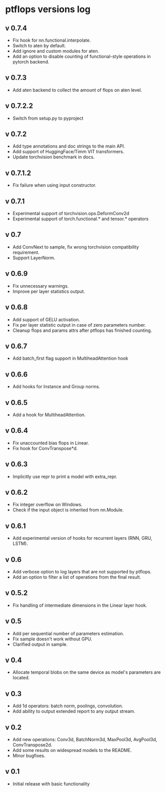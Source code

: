 # ptflops versions log

## v 0.7.4
- Fix hook for nn.functional.interpolate.
- Switch to aten by default.
- Add ignore and custom modules for aten.
- Add an option to disable counting of functional-style operations in pytorch backend.

## v 0.7.3
- Add aten backend to collect the amount of flops on aten level.

## v 0.7.2.2
- Switch from setup.py to pyproject

## v 0.7.2
- Add type annotations and doc strings to the main API.
- Add support of HuggingFace/Timm VIT transformers.
- Update torchvision benchmark in docs.

## v 0.7.1.2
- Fix failure when using input constructor.

## v 0.7.1
- Experimental support of torchvision.ops.DeformConv2d
- Experimental support of torch.functional.* and tensor.* operators

## v 0.7
- Add ConvNext to sample, fix wrong torchvision compatibility requirement.
- Support LayerNorm.

## v 0.6.9
- Fix unnecessary warnings.
- Improve per layer statistics output.

## v 0.6.8
- Add support of GELU activation.
- Fix per layer statistic output in case of zero parameters number.
- Cleanup flops and params attrs after ptflops has finished counting.

## v 0.6.7
- Add batch_first flag support in MultiheadAttention hook

## v 0.6.6
- Add hooks for Instance and Group norms.

## v 0.6.5
- Add a hook for MultiheadAttention.

## v 0.6.4
- Fix unaccounted bias flops in Linear.
- Fix hook for ConvTranspose*d.

## v 0.6.3
- Implicitly use repr to print a model with extra_repr.

## v 0.6.2
- Fix integer overflow on Windows.
- Check if the input object is inherited from nn.Module.

## v 0.6.1
- Add experimental version of hooks for recurrent layers (RNN, GRU, LSTM).

## v 0.6
- Add verbose option to log layers that are not supported by ptflops.
- Add an option to filter a list of operations from the final result.

## v 0.5.2
- Fix handling of intermediate dimensions in the Linear layer hook.

## v 0.5
- Add per sequential number of parameters estimation.
- Fix sample doesn't work without GPU.
- Clarified output in sample.

## v 0.4
- Allocate temporal blobs on the same device as model's parameters are located.

## v 0.3
- Add 1d operators: batch norm, poolings, convolution.
- Add ability to output extended report to any output stream.

## v 0.2
- Add new operations: Conv3d, BatchNorm3d, MaxPool3d, AvgPool3d, ConvTranspose2d.
- Add some results on widespread models to the README.
- Minor bugfixes.

## v 0.1
- Initial release with basic functionality
